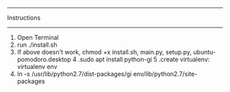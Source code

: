 ***********************************************
Instructions
***********************************************

1. Open Terminal
2. run ./install.sh
3. If above doesn't work, chmod +x install.sh, main.py, setup.py, ubuntu-pomodoro.desktop
4 .sudo apt install python-gi
5 .create virtualenv: virtualenv env
6. ln -s /usr/lib/python2.7/dist-packages/gi env/lib/python2.7/site-packages
